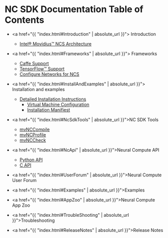 # NC SDK Documentation Table of Contents

-  <a href="{{ "index.html#Introduction" | absolute_url }}"> Introduction </a>
    - [Intel® Movidius™ NCS Architecture](ncs1arch.md)

-  <a href="{{ "index.html#Frameworks" | absolute_url }}"> Frameworks </a>
    - [Caffe Support](Caffe.md)
    - [TensorFlow™ Support](TensorFlow.md)
    - [Configure Networks for NCS](configure_network.md)

- <a href="{{ "index.html#InstallAndExamples" | absolute_url }}"> Installation and examples </a>
    - [Detailed Installation Instructions](install.md)
        - [Virtual Machine Configuration](VirtualMachineConfig.md)
        - [Installation Manifiest](manifest.md)

- <a href="{{ "index.html#NcSdkTools" | absolute_url }}">NC SDK Tools </a>
    - [mvNCCompile](tools/compile.md)
    - [mvNCProfile](tools/profile.md)
    - [mvNCCheck](tools/check.md)

- <a href="{{ "index.html#NcApi" | absolute_url }}">Neural Compute API </a>
    - [Python API](py_api/readme.md)
    - [C API](c_api/readme.md)

- <a href="{{ "index.html#UserForum" | absolute_url }}">Neural Compute User Forum </a>

- <a href="{{ "index.html#Examples" | absolute_url }}">Examples </a>

- <a href="{{ "index.html#AppZoo" | absolute_url }}">Neural Compute App Zoo </a>

- <a href="{{ "index.html#TroubleShooting" | absolute_url }}">Troubleshooting </a>

- <a href="{{ "index.html#ReleaseNotes" | absolute_url }}">Release Notes </a>
